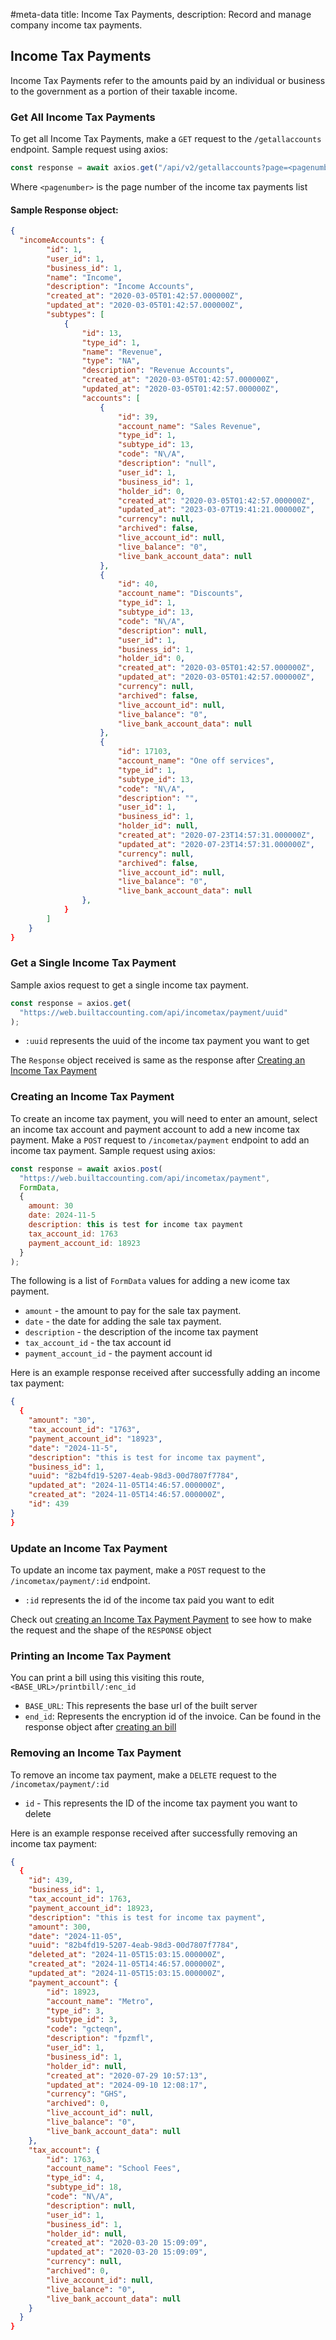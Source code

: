 #meta-data title: Income Tax Payments, description: Record and manage company income tax payments.
## Income Tax Payments

Income Tax Payments refer to the amounts paid by an individual or business to the government as a portion of their taxable income.


### Get All Income Tax Payments

To get all Income Tax Payments, make a `GET` request to the `/getallaccounts` endpoint. Sample request using axios:

```js
const response = await axios.get("/api/v2/getallaccounts?page=<pagenumber>");
```

Where `<pagenumber>` is the page number of the income tax payments list


#### Sample Response object:

```json
{
  "incomeAccounts": {
        "id": 1,
        "user_id": 1,
        "business_id": 1,
        "name": "Income",
        "description": "Income Accounts",
        "created_at": "2020-03-05T01:42:57.000000Z",
        "updated_at": "2020-03-05T01:42:57.000000Z",
        "subtypes": [
            {
                "id": 13,
                "type_id": 1,
                "name": "Revenue",
                "type": "NA",
                "description": "Revenue Accounts",
                "created_at": "2020-03-05T01:42:57.000000Z",
                "updated_at": "2020-03-05T01:42:57.000000Z",
                "accounts": [
                    {
                        "id": 39,
                        "account_name": "Sales Revenue",
                        "type_id": 1,
                        "subtype_id": 13,
                        "code": "N\/A",
                        "description": "null",
                        "user_id": 1,
                        "business_id": 1,
                        "holder_id": 0,
                        "created_at": "2020-03-05T01:42:57.000000Z",
                        "updated_at": "2023-03-07T19:41:21.000000Z",
                        "currency": null,
                        "archived": false,
                        "live_account_id": null,
                        "live_balance": "0",
                        "live_bank_account_data": null
                    },
                    {
                        "id": 40,
                        "account_name": "Discounts",
                        "type_id": 1,
                        "subtype_id": 13,
                        "code": "N\/A",
                        "description": null,
                        "user_id": 1,
                        "business_id": 1,
                        "holder_id": 0,
                        "created_at": "2020-03-05T01:42:57.000000Z",
                        "updated_at": "2020-03-05T01:42:57.000000Z",
                        "currency": null,
                        "archived": false,
                        "live_account_id": null,
                        "live_balance": "0",
                        "live_bank_account_data": null
                    },
                    {
                        "id": 17103,
                        "account_name": "One off services",
                        "type_id": 1,
                        "subtype_id": 13,
                        "code": "N\/A",
                        "description": "",
                        "user_id": 1,
                        "business_id": 1,
                        "holder_id": null,
                        "created_at": "2020-07-23T14:57:31.000000Z",
                        "updated_at": "2020-07-23T14:57:31.000000Z",
                        "currency": null,
                        "archived": false,
                        "live_account_id": null,
                        "live_balance": "0",
                        "live_bank_account_data": null
                },
            }
        ]
    }
}
```

### Get a Single Income Tax Payment

Sample axios request to get a single income tax payment.

```js
const response = axios.get(
  "https://web.builtaccounting.com/api/incometax/payment/uuid"
);
```

- `:uuid` represents the uuid of the income tax payment you want to get

The `Response` object received is same as the response after <a href="#creating-an-income-tax-payment">Creating an Income Tax Payment</a>

### Creating an Income Tax Payment

To create an income tax payment, you will need to enter an amount, select an income tax account and payment account to add a new income tax payment.
Make a `POST` request to `/incometax/payment` endpoint to add an income tax payment. Sample request using axios:

```js
const response = await axios.post(
  "https://web.builtaccounting.com/api/incometax/payment",
  FormData,
  {
    amount: 30
    date: 2024-11-5
    description: this is test for income tax payment
    tax_account_id: 1763
    payment_account_id: 18923
  }
);
```

The following is a list of `FormData` values for adding a new icome tax payment.

- `amount` - the amount to pay for the sale tax payment.
- `date` - the date for adding the sale tax payment.
- `description` - the description of the income tax payment
- `tax_account_id` - the tax account id
- `payment_account_id` - the payment account id

Here is an example response received after successfully adding an income tax payment:

```json
{
  {
    "amount": "30",
    "tax_account_id": "1763",
    "payment_account_id": "18923",
    "date": "2024-11-5",
    "description": "this is test for income tax payment",
    "business_id": 1,
    "uuid": "82b4fd19-5207-4eab-98d3-00d7807f7784",
    "updated_at": "2024-11-05T14:46:57.000000Z",
    "created_at": "2024-11-05T14:46:57.000000Z",
    "id": 439
}
}
```

### Update an Income Tax Payment

To update an income tax payment, make a `POST` request to the `/incometax/payment/:id` endpoint.

- `:id` represents the id of the income tax paid you want to edit

Check out <a href="#creating-an-income-tax-payment">creating an Income Tax Payment Payment</a> to see how to make the request and the shape of the `RESPONSE` object


### Printing an Income Tax Payment

You can print a bill using this visiting this route, `<BASE_URL>/printbill/:enc_id`

- `BASE_URL`: This represents the base url of the built server
- `end_id`: Represents the encryption id of the invoice. Can be found in the response object after <a href="#creating-a-bill">creating an bill</a>


### Removing an Income Tax Payment

To remove an income tax payment, make a `DELETE` request to the `/incometax/payment/:id`

- `id` - This represents the ID of the income tax payment you want to delete

Here is an example response received after successfully removing an income tax payment:

```json
{
  {
    "id": 439,
    "business_id": 1,
    "tax_account_id": 1763,
    "payment_account_id": 18923,
    "description": "this is test for income tax payment",
    "amount": 300,
    "date": "2024-11-05",
    "uuid": "82b4fd19-5207-4eab-98d3-00d7807f7784",
    "deleted_at": "2024-11-05T15:03:15.000000Z",
    "created_at": "2024-11-05T14:46:57.000000Z",
    "updated_at": "2024-11-05T15:03:15.000000Z",
    "payment_account": {
        "id": 18923,
        "account_name": "Metro",
        "type_id": 3,
        "subtype_id": 3,
        "code": "gcteqn",
        "description": "fpzmfl",
        "user_id": 1,
        "business_id": 1,
        "holder_id": null,
        "created_at": "2020-07-29 10:57:13",
        "updated_at": "2024-09-10 12:08:17",
        "currency": "GHS",
        "archived": 0,
        "live_account_id": null,
        "live_balance": "0",
        "live_bank_account_data": null
    },
    "tax_account": {
        "id": 1763,
        "account_name": "School Fees",
        "type_id": 4,
        "subtype_id": 18,
        "code": "N\/A",
        "description": null,
        "user_id": 1,
        "business_id": 1,
        "holder_id": null,
        "created_at": "2020-03-20 15:09:09",
        "updated_at": "2020-03-20 15:09:09",
        "currency": null,
        "archived": 0,
        "live_account_id": null,
        "live_balance": "0",
        "live_bank_account_data": null
    }
  }
}
```
